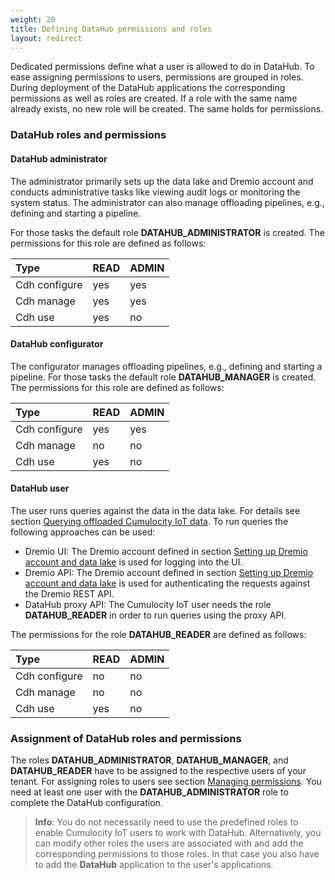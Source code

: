 ```yaml
---
weight: 20
title: Defining DataHub permissions and roles
layout: redirect
---
```


Dedicated permissions define what a user is allowed to do in DataHub. To ease assigning permissions to users, permissions are grouped in roles. During deployment of the DataHub applications the corresponding permissions as well as roles are created. If a role with the same name already exists, no new role will be created. The same holds for permissions.

### DataHub roles and permissions

#### DataHub administrator
The administrator primarily sets up the data lake and Dremio account and conducts administrative tasks like viewing audit logs or monitoring the system status. The administrator can also manage offloading pipelines, e.g., defining and starting a pipeline. 

For those tasks the default role **DATAHUB_ADMINISTRATOR** is created. The permissions for this role are defined as follows:

|Type|READ|ADMIN|
|:---|:---|:---|
|Cdh configure|yes|yes|
|Cdh manage|yes|yes|
|Cdh use|yes|no|

#### DataHub configurator
The configurator manages offloading pipelines, e.g., defining and starting a pipeline. For those tasks the default role **DATAHUB_MANAGER** is created. The permissions for this role are defined as follows:

|Type|READ|ADMIN|
|:---|:---|:---|
|Cdh configure|yes|yes|
|Cdh manage|no|no|
|Cdh use|yes|no|

#### DataHub user
The user runs queries against the data in the data lake. For details see section [Querying offloaded Cumulocity IoT data](/datahub/working-with-datahub#querying-offloaded). To run queries the following approaches can be used:
* Dremio UI: The Dremio account defined in section [Setting up Dremio account and data lake](/datahub/setting-up-datahub#setting-up-dremio-datalake) is used for logging into the UI.
* Dremio API: The Dremio account defined in section [Setting up Dremio account and data lake](/datahub/setting-up-datahub#setting-up-dremio-datalake) is used for authenticating the requests against the Dremio REST API.
* DataHub proxy API: The Cumulocity IoT user needs the role **DATAHUB_READER** in order to run queries using the proxy API.

The permissions for the role **DATAHUB_READER** are defined as follows:

|Type|READ|ADMIN|
|:---|:---|:---|
|Cdh configure|no|no|
|Cdh manage|no|no|
|Cdh use|yes|no|

### Assignment of DataHub roles and permissions
The roles **DATAHUB_ADMINISTRATOR**, **DATAHUB_MANAGER**, and **DATAHUB_READER** have to be assigned to the respective users of your tenant. For assigning roles to users see section [Managing permissions](/users-guide/administration/#managing-permissions). You need at least one user with the **DATAHUB_ADMINISTRATOR** role to complete the DataHub configuration. 

> **Info**: You do not necessarily need to use the predefined roles to enable Cumulocity IoT users to work with DataHub. Alternatively, you can modify other roles the users are associated with and add the corresponding permissions to those roles. In that case you also have to add the **DataHub** application to the user's applications.

